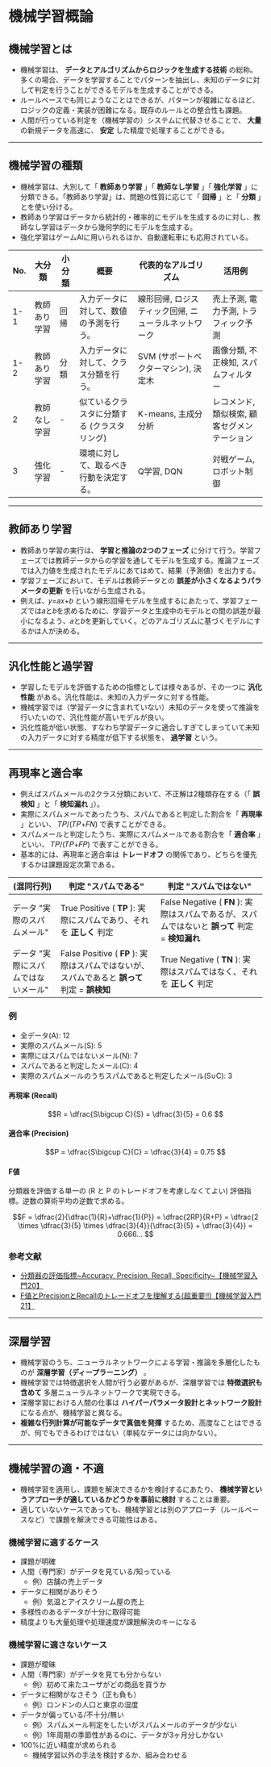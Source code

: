 # 機械学習概論

## 機械学習とは

* 機械学習は、 __データとアルゴリズムからロジックを生成する技術__ の総称。多くの場合、データを学習することでパターンを抽出し、未知のデータに対して判定を行うことができるモデルを生成することができる。
* ルールベースでも同じようなことはできるが、パターンが複雑になるほど、ロジックの定義・実装が困難になる。既存のルールとの整合性も課題。
* 人間が行っている判定を（機械学習の）システムに代替させることで、 __大量__ の新規データを高速に、 __安定__ した精度で処理することができる。

---

## 機械学習の種類

* 機械学習は、大別して「 __教師あり学習__ 」「 __教師なし学習__ 」「 __強化学習__ 」に分類できる。「教師あり学習」は、問題の性質に応じて「 __回帰__ 」と「 __分類__ 」とを使い分ける。
* 教師あり学習はデータから統計的・確率的にモデルを生成するのに対し、教師なし学習はデータから幾何学的にモデルを生成する。
* 強化学習はゲームAIに用いられるほか、自動運転車にも応用されている。

| No. | 大分類 | 小分類 | 概要 | 代表的なアルゴリズム | 活用例 |
| -- | -- | -- | -- | -- | -- |
| 1-1 | 教師あり学習 | 回帰 | 入力データに対して、数値の予測を行う。 | 線形回帰, ロジスティック回帰, ニューラルネットワーク | 売上予測, 電力予測, トラフィック予測 |
| 1-2 | 教師あり学習 | 分類 | 入力データに対して、クラス分類を行う。 | SVM (サポートベクターマシン), 決定木 | 画像分類, 不正検知, スパムフィルター |
| 2 | 教師なし学習 | - | 似ているクラスタに分類する (クラスタリング) | K-means, 主成分分析 | レコメンド, 類似検索, 顧客セグメンテーション |
| 3 | 強化学習 | - | 環境に対して、取るべき行動を決定する。 | Q学習, DQN | 対戦ゲーム, ロボット制御 |

---

## 教師あり学習

* 教師あり学習の実行は、 __学習と推論の2つのフェーズ__ に分けて行う。学習フェーズでは教師データからの学習を通してモデルを生成する。推論フェーズでは入力値を生成されたモデルにあてはめて、結果（予測値）を出力する。
* 学習フェーズにおいて、モデルは教師データとの __誤差が小さくなるようパラメータの更新__ を行いながら生成される。
* 例えば、𝑦=𝑎𝑥+𝑏 という線形回帰モデルを生成するにあたって、学習フェーズでは𝑎と𝑏を求めるために、学習データと生成中のモデルとの間の誤差が最小になるよう、𝑎と𝑏を更新していく。どのアルゴリズムに基づくモデルにするかは人が決める。

---

## 汎化性能と過学習

* 学習したモデルを評価するための指標としては様々あるが、その一つに __汎化性能__ がある。汎化性能は、未知の入力データに対する性能。
* 機械学習では（学習データに含まれていない）未知のデータを使って推論を行いたいので、汎化性能が高いモデルが良い。
* 汎化性能が低い状態、すなわち学習データに適合しすぎてしまっていて未知の入力データに対する精度が低下する状態を、 __過学習__ という。

---

## 再現率と適合率

* 例えばスパムメールの2クラス分類において、不正解は2種類存在する（「 __誤検知__ 」と「 __検知漏れ__ 」）。
* 実際にスパムメールであったうち、スパムであると判定した割合を「 __再現率__ 」といい、 𝑇𝑃/(𝑇𝑃+𝐹𝑁) で表すことができる。
* スパムメールと判定したうち、実際にスパムメールである割合を「 __適合率__ 」といい、 𝑇𝑃/(𝑇𝑃+𝐹𝑃) で表すことができる。
* 基本的には、再現率と適合率は __トレードオフ__ の関係であり、どちらを優先するかは課題設定次第である。

| (混同行列) | 判定 "スパムである" | 判定 "スパムではない" |
| -- | -- | -- |
| データ "実際のスパムメール" | True Positive ( __TP__ ): 実際にスパムであり、それを __正しく__ 判定 | False Negative ( __FN__ ): 実際はスパムであるが、スパムではないと __誤って__ 判定 = __検知漏れ__ |
| データ "実際にスパムではないメール" | False Positive ( __FP__ ): 実際はスパムではないが、スパムであると __誤って__ 判定 = __誤検知__ | True Negative ( __TN__ ): 実際はスパムではなく、それを __正しく__ 判定 |

### 例

* 全データ(A): 12
* 実際のスパムメール(S): 5
* 実際にはスパムではないメール(N): 7
* スパムであると判定したメール(C): 4
* 実際のスパムメールのうちスパムであると判定したメール(S∪C): 3

#### 再現率 (Recall)

$$R = \dfrac{S\bigcup C}{S}
    = \dfrac{3}{5}
    = 0.6
$$

#### 適合率 (Precision)

$$P = \dfrac{S\bigcup C}{C}
    = \dfrac{3}{4}
    = 0.75
$$

#### F値

分類器を評価する単一の (R と P のトレードオフを考慮しなくてよい) 評価指標。逆数の算術平均の逆数で求める。

$$F = \dfrac{2}{\dfrac{1}{R}+\dfrac{1}{P}}
    = \dfrac{2RP}{R+P}
    = \dfrac{2 \times \dfrac{3}{5} \times \dfrac{3}{4}}{\dfrac{3}{5} + \dfrac{3}{4}}
    = 0.666...
$$

### 参考文献

* [分類器の評価指標~Accuracy, Precision, Recall, Specificity~【機械学習入門20】](https://datawokagaku.com/classifier_metrics1/)
* [F値とPrecisionとRecallのトレードオフを理解する(超重要!!)【機械学習入門21】](https://datawokagaku.com/f1score/)

---

## 深層学習

* 機械学習のうち、ニューラルネットワークによる学習・推論を多層化したものが __深層学習（ディープラーニング）__ 。
* 機械学習では特徴選択を人間が行う必要があるが、深層学習では __特徴選択も含めて__ 多層ニューラルネットワークで実現できる。
* 深層学習における人間の仕事は __ハイパーパラメータ設計とネットワーク設計__ になる点が、機械学習と異なる。
* __複雑な行列計算が可能なデータで真価を発揮__ するため、高度なことはできるが、何でもできるわけではない（単純なデータには向かない）。

---

## 機械学習の適・不適

* 機械学習を適用し、課題を解決できるかを検討するにあたり、 __機械学習というアプローチが適しているかどうかを事前に検討__ することは重要。
* 適していないケースであっても、機械学習とは別のアプローチ（ルールベースなど）で課題を解決できる可能性はある。

### 機械学習に適するケース

* 課題が明確
* 人間（専門家）がデータを見ている/知っている
    - 例）店舗の売上データ
* データに相関がありそう
    - 例）気温とアイスクリーム屋の売上
* 多様性のあるデータが十分に取得可能
* 精度よりも大量処理や処理速度が課題解決のキーになる

### 機械学習に適さないケース

* 課題が曖昧
* 人間（専門家）がデータを見ても分からない
    - 例）初めて来たユーザがどの商品を買うか
* データに相関がなさそう（正も負も）
    - 例）ロンドンの人口と東京の湿度
* データが偏っている/不十分/無い
    - 例）スパムメール判定をしたいがスパムメールのデータが少ない
    - 例）1年周期の季節性があるのに、データが3ヶ月分しかない
* 100%に近い精度が求められる
    - 機械学習以外の手法を検討するか、組み合わせる
